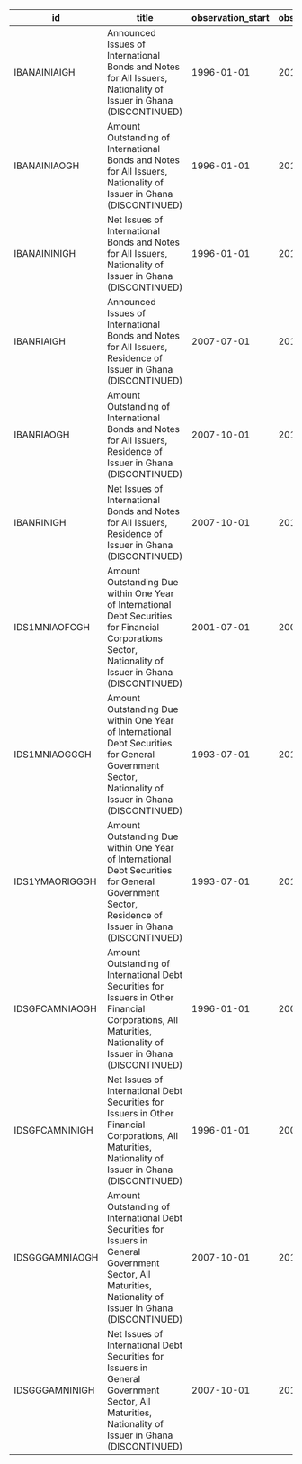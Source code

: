 | id             | title                                                                                                                                                          | observation_start   | observation_end   |
|----------------|----------------------------------------------------------------------------------------------------------------------------------------------------------------|---------------------|-------------------|
| IBANAINIAIGH   | Announced Issues of International Bonds and Notes for All Issuers, Nationality of Issuer in Ghana (DISCONTINUED)                                               | 1996-01-01          | 2014-07-01        |
| IBANAINIAOGH   | Amount Outstanding of International Bonds and Notes for All Issuers, Nationality of Issuer in Ghana (DISCONTINUED)                                             | 1996-01-01          | 2015-04-01        |
| IBANAININIGH   | Net Issues of International Bonds and Notes for All Issuers, Nationality of Issuer in Ghana (DISCONTINUED)                                                     | 1996-01-01          | 2014-07-01        |
| IBANRIAIGH     | Announced Issues of International Bonds and Notes for All Issuers, Residence of Issuer in Ghana (DISCONTINUED)                                                 | 2007-07-01          | 2014-07-01        |
| IBANRIAOGH     | Amount Outstanding of International Bonds and Notes for All Issuers, Residence of Issuer in Ghana (DISCONTINUED)                                               | 2007-10-01          | 2015-04-01        |
| IBANRINIGH     | Net Issues of International Bonds and Notes for All Issuers, Residence of Issuer in Ghana (DISCONTINUED)                                                       | 2007-10-01          | 2014-07-01        |
| IDS1MNIAOFCGH  | Amount Outstanding Due within One Year of International Debt Securities for Financial Corporations Sector, Nationality of Issuer in Ghana (DISCONTINUED)       | 2001-07-01          | 2002-04-01        |
| IDS1MNIAOGGGH  | Amount Outstanding Due within One Year of International Debt Securities for General Government Sector, Nationality of Issuer in Ghana (DISCONTINUED)           | 1993-07-01          | 2014-10-01        |
| IDS1YMAORIGGGH | Amount Outstanding Due within One Year of International Debt Securities for General Government Sector, Residence of Issuer in Ghana (DISCONTINUED)             | 1993-07-01          | 2014-10-01        |
| IDSGFCAMNIAOGH | Amount Outstanding of International Debt Securities for Issuers in Other Financial Corporations, All Maturities, Nationality of Issuer in Ghana (DISCONTINUED) | 1996-01-01          | 2002-04-01        |
| IDSGFCAMNINIGH | Net Issues of International Debt Securities for Issuers in Other Financial Corporations, All Maturities, Nationality of Issuer in Ghana (DISCONTINUED)         | 1996-01-01          | 2002-07-01        |
| IDSGGGAMNIAOGH | Amount Outstanding of International Debt Securities for Issuers in General Government Sector, All Maturities, Nationality of Issuer in Ghana (DISCONTINUED)    | 2007-10-01          | 2015-04-01        |
| IDSGGGAMNINIGH | Net Issues of International Debt Securities for Issuers in General Government Sector, All Maturities, Nationality of Issuer in Ghana (DISCONTINUED)            | 2007-10-01          | 2014-07-01        |